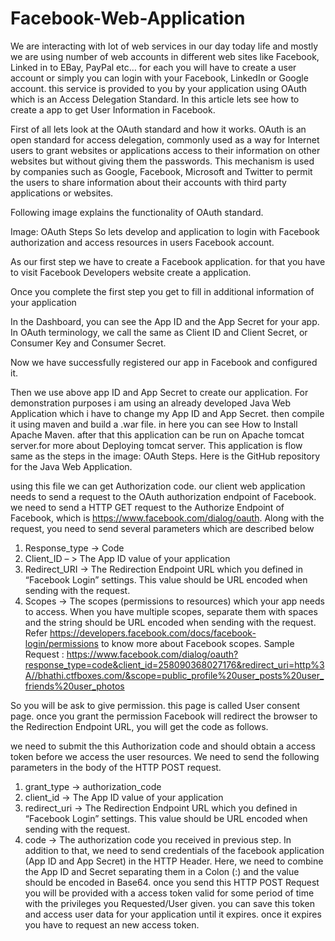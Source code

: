 # Facebook-Web-Application

We are interacting with lot of web services in our day today life and mostly we are using number of web accounts in different web sites like Facebook, Linked in to EBay, PayPal etc… for each you will have to create a user account or simply you can login with your Facebook, LinkedIn or Google account. this service is provided to you by your application using OAuth which is an Access Delegation Standard. In this article lets see how to create a app to get User Information in Facebook.

First of all lets look at the OAuth standard and how it works. OAuth is an open standard for access delegation, commonly used as a way for Internet users to grant websites or applications access to their information on other websites but without giving them the passwords. This mechanism is used by companies such as Google, Facebook, Microsoft and Twitter to permit the users to share information about their accounts with third party applications or websites.

Following image explains the functionality of OAuth standard.


Image: OAuth Steps
So lets develop and application to login with Facebook authorization and access resources in users Facebook account.

As our first step we have to create a Facebook application. for that you have to visit Facebook Developers website create a application.



Once you complete the first step you get to fill in additional information of your application



In the Dashboard, you can see the App ID and the App Secret for your app. In OAuth terminology, we call the same as Client ID and Client Secret, or Consumer Key and Consumer Secret.



Now we have successfully registered our app in Facebook and configured it.

Then we use above app ID and App Secret to create our application. For demonstration purposes i am using an already developed Java Web Application which i have to change my App ID and App Secret. then compile it using maven and build a .war file. in here you can see How to Install Apache Maven. after that this application can be run on Apache tomcat server.for more about Deploying tomcat server. This application is flow same as the steps in the image: OAuth Steps. Here is the GitHub repository for the Java Web Application.



using this file we can get Authorization code. our client web application needs to send a request to the OAuth authorization endpoint of Facebook. we need to send a HTTP GET request to the Authorize Endpoint of Facebook, which is https://www.facebook.com/dialog/oauth.  Along with the request, you need to send several parameters which are described below

1. Response_type -> Code
2. Client_ID – > The App ID value of your application
3. Redirect_URI -> The Redirection Endpoint URL which you defined in “Facebook Login” settings. This value should be URL encoded when sending with the request.
4. Scopes -> The scopes (permissions to resources) which your app needs to access. When you have multiple scopes, separate them with spaces and the string should be URL encoded when sending with the request.
Refer https://developers.facebook.com/docs/facebook-login/permissions to know more about Facebook scopes.
Sample Request :
https://www.facebook.com/dialog/oauth?response_type=code&client_id=258090368027176&redirect_uri=http%3A//bhathi.ctfboxes.com/&scope=public_profile%20user_posts%20user_friends%20user_photos

So you will be ask to give permission. this page is called User consent page. once you grant the permission Facebook will redirect the browser to the Redirection Endpoint URL, you will get the code as follows.

we need to submit the this Authorization code and should obtain a access token before we access the user resources.
We need to send the following parameters in the body of the HTTP POST request.
1. grant_type -> authorization_code
2. client_id -> The App ID value of your application
3. redirect_uri -> The Redirection Endpoint URL which you defined in “Facebook Login” settings. This value should be URL encoded when sending with the request.
4. code -> The authorization code you received in previous step.
In addition to that, we need to send credentials of the facebook application (App ID and App Secret) in the HTTP Header. Here, we need to combine the App ID and Secret separating them in a Colon (:) and the value should be encoded in Base64.
once you send this HTTP POST Request you will be provided with a access token valid for some period of time with the privileges you Requested/User given. you can save this token and access user data for your application until it expires. once it expires you have to request an new access token.
